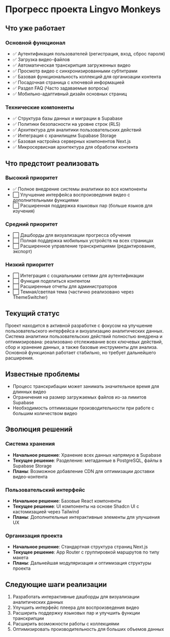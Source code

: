 # Прогресс проекта Lingvo Monkeys

## Что уже работает

### Основной функционал

- ✅ Аутентификация пользователей (регистрация, вход, сброс пароля)
- ✅ Загрузка видео-файлов
- ✅ Автоматическая транскрипция загруженных видео
- ✅ Просмотр видео с синхронизированными субтитрами
- ✅ Базовая функциональность коллекций для организации контента
- ✅ Посадочная страница с ключевой информацией
- ✅ Раздел FAQ (Часто задаваемые вопросы)
- ✅ Мобильно-адаптивный дизайн основных страниц

### Технические компоненты

- ✅ Структура базы данных и миграции в Supabase
- ✅ Политики безопасности на уровне строк (RLS)
- ✅ Архитектура для аналитики пользовательских действий
- ✅ Интеграция с хранилищем Supabase Storage
- ✅ Базовая настройка серверных компонентов Next.js
- ✅ Микросервисная архитектура для обработки контента

## Что предстоит реализовать

### Высокий приоритет

- ✅ Полное внедрение системы аналитики во все компоненты
- ⬜️ Улучшение интерфейса воспроизведения видео с дополнительными функциями
- ⬜️ Расширенная поддержка языковых пар (больше языков для изучения)

### Средний приоритет

- ⬜️ Дашборды для визуализации прогресса обучения
- ⬜️ Полная поддержка мобильных устройств на всех страницах
- ⬜️ Расширенное управление транскрипциями (редактирование, экспорт)

### Низкий приоритет

- ⬜️ Интеграция с социальными сетями для аутентификации
- ⬜️ Функция поделиться контентом
- ⬜️ Расширенные отчеты для администраторов
- ⬜️ Темная/светлая тема (частично реализовано через ThemeSwitcher)

## Текущий статус

Проект находится в активной разработке с фокусом на улучшение пользовательского интерфейса и визуализацию аналитических данных. Система аналитики пользовательских действий полностью внедрена и оптимизирована: реализовано отслеживание всех ключевых действий, сбор и хранение данных, а также базовые инструменты для анализа. Основной функционал работает стабильно, но требует дальнейшего расширения.

## Известные проблемы

- Процесс транскрибации может занимать значительное время для длинных видео
- Ограничения на размер загружаемых файлов из-за лимитов Supabase
- Необходимость оптимизации производительности при работе с большим количеством видео

## Эволюция решений

### Система хранения

- **Начальное решение**: Хранение всех данных напрямую в Supabase
- **Текущее решение**: Разделение: метаданные в PostgreSQL, файлы в Supabase Storage
- **Планы**: Возможное добавление CDN для оптимизации доставки видео-контента

### Пользовательский интерфейс

- **Начальное решение**: Базовые React компоненты
- **Текущее решение**: UI компоненты на основе Shadcn UI с кастомизацией через Tailwind
- **Планы**: Дополнительные интерактивные элементы для улучшения UX

### Организация проекта

- **Начальное решение**: Стандартная структура страниц Next.js
- **Текущее решение**: App Router с группировкой маршрутов по типу макета
- **Планы**: Дальнейшая модуляризация и оптимизация структуры проекта

## Следующие шаги реализации

1. Разработать интерактивные дашборды для визуализации аналитических данных
2. Улучшить интерфейс плеера для воспроизведения видео
3. Расширить поддержку языковых пар и улучшить функции транскрипции
4. Расширить возможности работы с коллекциями
5. Оптимизировать производительность для больших объемов данных
